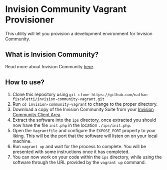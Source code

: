 # Invision Community Vagrant Provisioner

This utility will let you provision a development environment for Invision Community.

## What is Invision Community?

Read more about Invision Community [here](https://invisioncommunity.com).

## How to use?

1. Clone this repository using `git clone https://github.com/nathan-fiscaletti/invision-community-vagrant.git`
2. Run `cd invision-community-vagrant` to change to the proper directory.
3. Download a copy of the Invision Community Suite from your [Invision Community Client Area](https://invisioncommunity.com/clientarea/)
4. Extract the software into the `ips` directory, once extracted you should now have the file `init.php` in the location `./ips/init.php`.
5. Open the `Vagrantfile` and configure the `EXPOSE_PORT` property to your liking. This will be the port that the software will listen on on your local machine.
6. Run `vagrant up` and wait for the process to complete. You will be presented with some instructions once it has completed.
7. You can now work on your code within the `ips` directory, while using the software through the URL provided by the `vagrant up` command.
